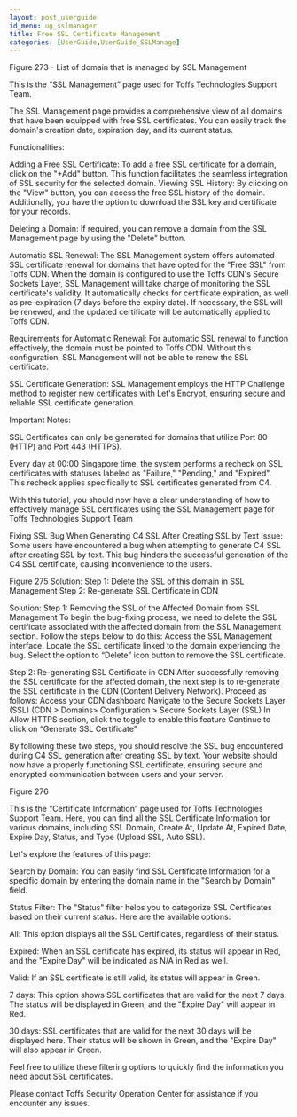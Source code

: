 ```yaml
---
layout: post_userguide
id_menu: ug_sslmanager
title: Free SSL Certificate Management
categories: [UserGuide,UserGuide_SSLManage]
---
```

Figure 273 - List of domain that is managed by SSL Management



This is the “SSL Management” page used for Toffs Technologies Support Team. 

The SSL Management page provides a comprehensive view of all domains that have been equipped with free SSL certificates. You can easily track the domain's creation date, expiration day, and its current status.


Functionalities:

Adding a Free SSL Certificate:
To add a free SSL certificate for a domain, click on the "+Add" button. This function facilitates the seamless integration of SSL security for the selected domain.
Viewing SSL History:
By clicking on the "View" button, you can access the free SSL history of the domain. Additionally, you have the option to download the SSL key and certificate for your records.

Deleting a Domain:
If required, you can remove a domain from the SSL Management page by using the "Delete" button.

Automatic SSL Renewal:
The SSL Management system offers automated SSL certificate renewal for domains that have opted for the "Free SSL" from Toffs CDN. When the domain is configured to use the Toffs CDN's Secure Sockets Layer, SSL Management will take charge of monitoring the SSL certificate's validity. It automatically checks for certificate expiration, as well as pre-expiration (7 days before the expiry date). If necessary, the SSL will be renewed, and the updated certificate will be automatically applied to Toffs CDN.

Requirements for Automatic Renewal:
For automatic SSL renewal to function effectively, the domain must be pointed to Toffs CDN. Without this configuration, SSL Management will not be able to renew the SSL certificate.

SSL Certificate Generation:
SSL Management employs the HTTP Challenge method to register new certificates with Let's Encrypt, ensuring secure and reliable SSL certificate generation.


Important Notes:

SSL Certificates can only be generated for domains that utilize Port 80 (HTTP) and Port 443 (HTTPS).

Every day at 00:00 Singapore time, the system performs a recheck on SSL certificates with statuses labeled as "Failure," "Pending," and "Expired". This recheck applies specifically to SSL certificates generated from C4.

With this tutorial, you should now have a clear understanding of how to effectively manage SSL certificates using the SSL Management page for Toffs Technologies Support Team

Fixing SSL Bug When Generating C4 SSL After Creating SSL by Text
Issue: Some users have encountered a bug when attempting to generate C4 SSL after creating SSL by text. This bug hinders the successful generation of the C4 SSL certificate, causing inconvenience to the users.

Figure 275
Solution:
Step 1: Delete the SSL of this domain in SSL Management
Step 2: Re-generate SSL Certificate in CDN

Solution:
Step 1: Removing the SSL of the Affected Domain from SSL Management
To begin the bug-fixing process, we need to delete the SSL certificate associated with the affected domain from the SSL Management section. Follow the steps below to do this:
Access the SSL Management interface.
Locate the SSL certificate linked to the domain experiencing the bug.
Select the option to “Delete” icon button to remove the SSL certificate.

Step 2: Re-generating SSL Certificate in CDN
After successfully removing the SSL certificate for the affected domain, the next step is to re-generate the SSL certificate in the CDN (Content Delivery Network). Proceed as follows:
Access your CDN dashboard
Navigate to the Secure Sockets Layer (SSL) (CDN > Domains> Configuration > Secure Sockets Layer (SSL)
In Allow HTTPS section, click the toggle to enable this feature
Continue to click on “Generate SSL Certificate”

By following these two steps, you should resolve the SSL bug encountered during C4 SSL generation after creating SSL by text. Your website should now have a properly functioning SSL certificate, ensuring secure and encrypted communication between users and your server.

Figure 276

This is the “Certificate Information” page used for Toffs Technologies Support Team. Here, you can find all the SSL Certificate Information for various domains, including SSL Domain, Create At, Update At, Expired Date, Expire Day, Status, and Type (Upload SSL, Auto SSL).

Let's explore the features of this page:

Search by Domain:
You can easily find SSL Certificate Information for a specific domain by entering the domain name in the "Search by Domain" field.

Status Filter:
The "Status" filter helps you to categorize SSL Certificates based on their current status. Here are the available options:

All: This option displays all the SSL Certificates, regardless of their status.

Expired: When an SSL certificate has expired, its status will appear in Red, and the "Expire Day" will be indicated as N/A in Red as well.

Valid: If an SSL certificate is still valid, its status will appear in Green.

7 days: This option shows SSL certificates that are valid for the next 7 days. The status will be displayed in Green, and the "Expire Day" will appear in Red.

30 days: SSL certificates that are valid for the next 30 days will be displayed here. Their status will be shown in Green, and the "Expire Day" will also appear in Green.

Feel free to utilize these filtering options to quickly find the information you need about SSL certificates.


Please contact Toffs Security Operation Center for assistance if you encounter any issues.